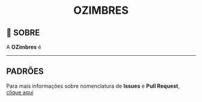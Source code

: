 <div name="readme-top" align=center>
  <h1>OZIMBRES</h1>
</div>

## 📌 SOBRE

A **OZimbres** é

---

## PADRÕES

Para mais informações sobre nomenclatura de **Issues** e **Pull Request**, [clique aqui](https://github.com/OZimbres/.github?tab=readme-ov-file#padr%C3%B5es)
